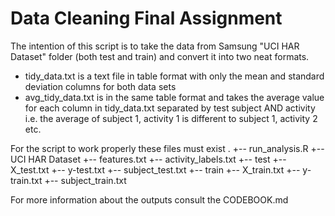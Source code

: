 # Data Cleaning Final Assignment
The intention of this script is to take the data from Samsung "UCI HAR Dataset" folder (both test and train) and convert it into
two neat formats.

* tidy_data.txt is a text file in table format with only the mean and standard deviation columns for both data sets
* avg_tidy_data.txt is in the same table format and takes the average value for each column in tidy_data.txt separated by test subject AND activity i.e. the average of subject 1, activity 1 is different to subject 1, activity 2 etc.

For the script to work properly these files must exist
.
+-- run_analysis.R
+-- UCI HAR Dataset
	+-- features.txt
	+-- activity_labels.txt
	+-- test
		+-- X_test.txt
		+-- y-test.txt
		+-- subject_test.txt
	+-- train
		+-- X_train.txt
		+-- y-train.txt
		+-- subject_train.txt

For more information about the outputs consult the CODEBOOK.md
